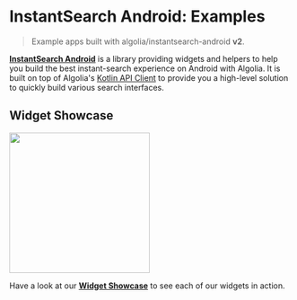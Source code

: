 # InstantSearch Android: Examples
>Example apps built with algolia/instantsearch-android **v2**.

[**InstantSearch Android**](https://github.com/algolia/instantsearch-android) is a library providing widgets and helpers to help you build the best instant-search experience on Android with Algolia.
It is built on top of Algolia's [Kotlin API Client](https://github.com/algolia/algoliasearch-client-kotlin) to provide you a high-level solution to quickly build various search interfaces.


## Widget Showcase
<img src="./docs/showcase/showcase.gif" width="250"/>

Have a look at our [**Widget Showcase**](https://github.com/algolia/instantsearch-android-examples/tree/master/showcase) to see each of our widgets in action.
